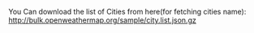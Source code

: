 You Can download the list of Cities from here(for fetching cities name):
http://bulk.openweathermap.org/sample/city.list.json.gz